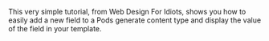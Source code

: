 <script>
{
    "title": "Adding A New Field And Displaying It In A Template",
    "excerpt": "This very simple tutorial, from Web Design For Idiots,  shows you how to easily add a new field to a Pods generate content type and display the value of the field in your template.",
    "author": "lindsayanng",
    "link": "http://webdesignforidiots.net/2013/03/adding-a-new-field-to-the-page-edit-screen-and-displaying-that-in-your-template-using-pods/",
    "termSlugs": {
        "tutorial_type": [
            "using-pods-templates", "beginner", "adding-custom-fields"
        ]
    },
    "customFields": [
    {"key":"_yoast_wpseo_title", "value": "Adding A New Field And Displaying It In A Template - Pods Framework"},
    {"key":"_yoast_wpseo_metadesc", "value": "This very simple tutorial shows you how to easily add a new field to a Pods generate content type and display the value of the field in your template."}
    ]
}
</script>
This very simple tutorial, from Web Design For Idiots,  shows you how to easily add a new field to a Pods generate content type and display the value of the field in your template.
